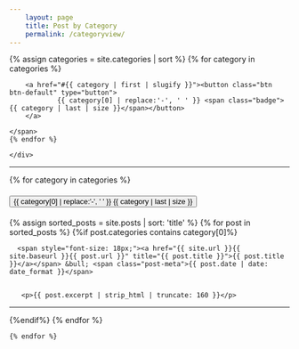 ```yaml
---
    layout: page
    title: Post by Category
    permalink: /categoryview/
---
```

<div>
    {% assign categories = site.categories | sort %}
    {% for category in categories %}
     <span class="site-tag">

        <a href="#{{ category | first | slugify }}"><button class="btn btn-default" type="button">
                {{ category[0] | replace:'-', ' ' }} <span class="badge">{{ category | last | size }}</span></button>
        </a>

    </span>
    {% endfor %}

    </div>
<hr>
<div id="index">
 

 {% for category in categories %}
<h4>
    <a name="{{ category[0] }}"><button class="btn btn-default" type="button">{{ category[0] | replace:'-', ' ' }} <span class="badge"> {{ category | last | size }}</span></button>
        </a>
</h4>
    {% assign sorted_posts = site.posts | sort: 'title' %}
    {% for post in sorted_posts %}
    {%if post.categories contains category[0]%}

      <span style="font-size: 18px;"><a href="{{ site.url }}{{ site.baseurl }}{{ post.url }}" title="{{ post.title }}">{{ post.title }}</a></span> &bull; <span class="post-meta">{{ post.date | date: date_format }}</span>
     
 
       <p>{{ post.excerpt | strip_html | truncate: 160 }}</p>
 <hr>
    {%endif%}
    {% endfor %}

    {% endfor %}
</div>
